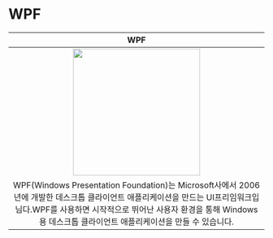 # WPF 
|  WPF |
| :-----: |
| <img src="https://blog.kakaocdn.net/dn/bS0fcd/btqZ6jzTpJh/LdZzhE4ohpxzUmUwGWh2H0/img.jpg" width=250/> |
| WPF(Windows Presentation Foundation)는 Microsoft사에서 2006년에 개발한 데스크톱 클라이언트 애플리케이션을 만드는 UI프리임워크입님다.WPF를 사용하면 시작적으로 뛰어난 사용자 환경을 통해 Windows용 데스크톱 클라이언트 애플리케이션을 만들 수 있습니다. |
